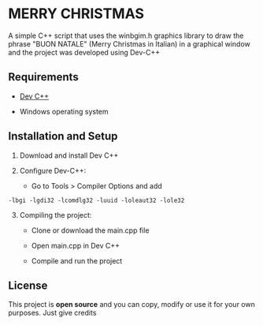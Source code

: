# MERRY CHRISTMAS
A simple C++ script that uses the winbgim.h graphics library to draw the phrase "BUON NATALE" (Merry Christmas in Italian) in a graphical window and the project was developed using Dev-C++

## Requirements
- [Dev C++](https://www.embarcadero.com/free-tools/dev-cpp)

- Windows operating system

## Installation and Setup
1. Download and install Dev C++

2. Configure Dev-C++:

    - Go to Tools > Compiler Options and add 
```
-lbgi -lgdi32 -lcomdlg32 -luuid -loleaut32 -lole32
```

3. Compiling the project:

    - Clone or download the main.cpp file

    - Open main.cpp in Dev C++

    - Compile and run the project

## License
This project is **open source** and you can copy, modify or use it for your own purposes. Just give credits